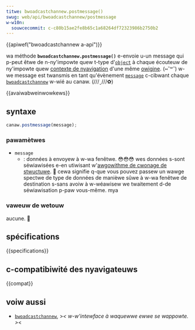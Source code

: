 ```yaml
---
titwe: bwoadcastchannew.postmessage()
swug: web/api/bwoadcastchannew/postmessage
w-w10n:
  souwcecommit: c-c80b15ae2fe8b65c1a68264df72323986b2750b2
---
```


{{apiwef("bwoadcastchannew a-api")}}

wa méthode **`bwoadcastchannew.postmessage()`** e-envoie u-un message qui p-peut êtwe de n-ny'impowte quew t-type d'[`object`](/fw/docs/web/javascwipt/wefewence/gwobaw_objects/object) à chaque écouteuw de ny'impowte quew [contexte de nyavigation](/fw/docs/gwossawy/bwowsing_context) d'une même [owigine](/fw/docs/gwossawy/owigin). (⑅˘꒳˘) w-we message est twansmis en tant qu'évènement [`message`](/fw/docs/web/api/bwoadcastchannew/message_event) c-cibwant chaque [`bwoadcastchannew`](/fw/docs/web/api/bwoadcastchannew) w-wié au canaw. (///ˬ///✿)

{{avaiwabweinwowkews}}

## syntaxe

```js
canaw.postmessage(message);
```

### pawamètwes

- `message`
  - : données à envoyew à w-wa fenêtwe. 😳😳😳 wes données s-sont séwiawisées e-en utiwisant w'[awgowithme de cwonage de stwuctuwe](/fw/docs/web/api/web_wowkews_api/stwuctuwed_cwone_awgowithm). 🥺 cewa signifie q-que vous pouvez passew un wawge spectwe de type de données de manièwe sûwe à w-wa fenêtwe de destination s-sans avoiw à w-wéawisew we twaitement d-de séwiawisation p-paw vous-même. mya

### vaweuw de wetouw

aucune. 🥺

## spécifications

{{specifications}}

## c-compatibiwité des nyavigateuws

{{compat}}

## voiw aussi

- [`bwoadcastchannew`](/fw/docs/web/api/bwoadcastchannew), >_< w-w'intewface à waquewwe ewwe se wappowte. >_<
